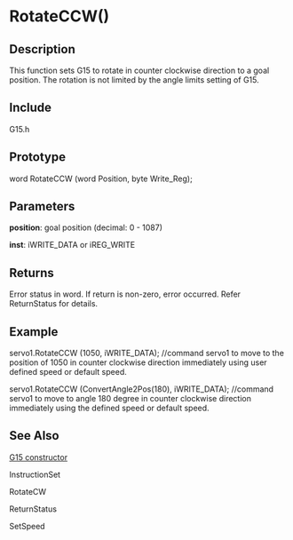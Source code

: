 # RotateCCW() #

## Description ##
This function sets G15 to rotate in counter clockwise direction to a goal position. The rotation is not limited by the angle limits setting of G15.

## Include ##
G15.h

## Prototype ##
word RotateCCW (word Position, byte Write\_Reg);

## Parameters ##
**position**: goal position (decimal: 0 - 1087)

**inst**: iWRITE\_DATA or iREG\_WRITE

## Returns ##
Error status in word. If return is non-zero, error occurred. Refer ReturnStatus for details.

## Example ##
servo1.RotateCCW (1050, iWRITE\_DATA);  //command servo1 to move to the position of 1050 in counter clockwise direction immediately using user defined speed or default speed.

servo1.RotateCCW (ConvertAngle2Pos(180), iWRITE\_DATA); //command servo1 to move to angle 180 degree in counter clockwise direction immediately using the defined speed or default speed.

## See Also ##
[G15 constructor](http://code.google.com/p/cytron-g15-shield/wiki/G15)

InstructionSet

RotateCW

ReturnStatus

SetSpeed